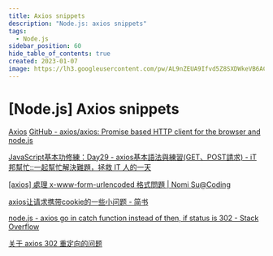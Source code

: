 ```yaml
---
title: Axios snippets
description: "Node.js: axios snippets"
tags:
  - Node.js
sidebar_position: 60
hide_table_of_contents: true
created: 2023-01-07
image: https://lh3.googleusercontent.com/pw/AL9nZEUA9Ifvd5Z8SXDWkeVB6AC4MPGwnXaL6kBXNPoXwOQQ2jOcZ1Jw_0p8TKK8C3ZX0e67_FOY15eDrm7aaXSQJcKtoUzC80SAQEHsaBy6qS2AqNNs5VUFNXBKm439y_1wkvmDl-PnL8ReojnIumNlEvOXBg=w800-no?authuser=0
---
```


[Node.js] Axios snippets
========================



[Axios](https://axios-http.com/)
[GitHub - axios/axios: Promise based HTTP client for the browser and node.js](https://github.com/axios/axios)

[JavaScript基本功修練：Day29 - axios基本語法與練習(GET、POST請求) - iT 邦幫忙::一起幫忙解決難題，拯救 IT 人的一天](https://ithelp.ithome.com.tw/articles/10253259)

[[axios] 處理 x-www-form-urlencoded 格式問題 | Nomi Su@Coding](https://jeremysu0131.github.io/axios-處理-x-www-form-urlencoded-格式問題/)

[axios让请求携带cookie的一些小问题 - 简书](https://www.jianshu.com/p/0bc30d522244)

[node.js - axios go in catch function instead of then, if status is 302 - Stack Overflow](https://stackoverflow.com/questions/53480518/axios-go-in-catch-function-instead-of-then-if-status-is-302)

[关于 axios 302 重定向的问题](https://xudany.github.io/axios/2020/07/14/关于-axios-302-重定向的问题/)

